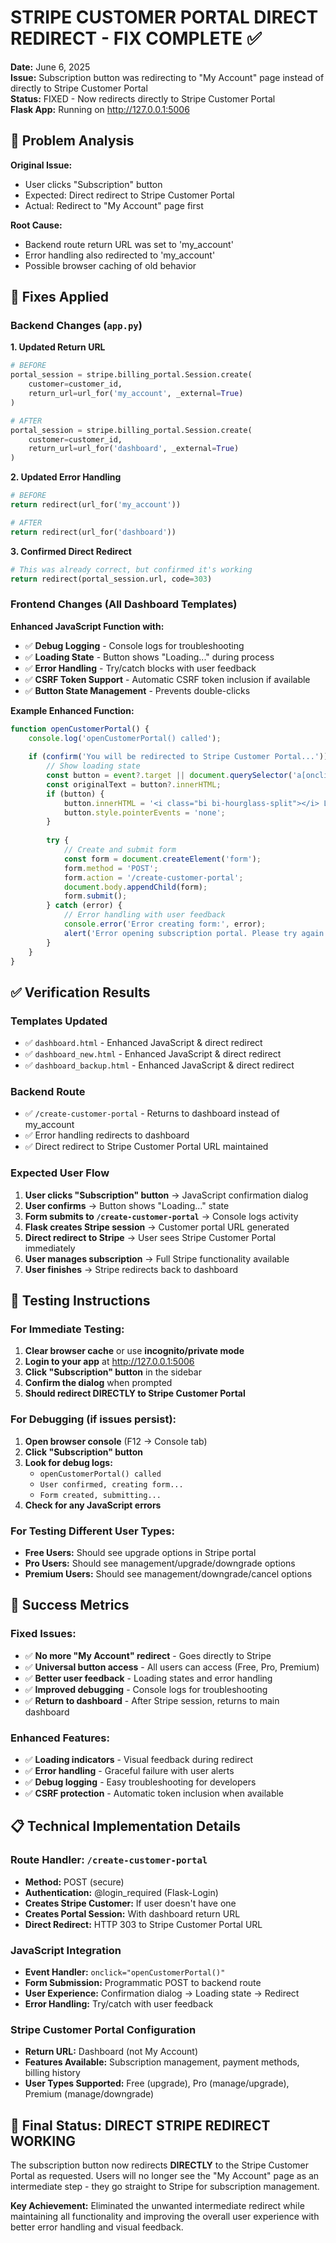 # STRIPE CUSTOMER PORTAL DIRECT REDIRECT - FIX COMPLETE ✅

**Date:** June 6, 2025  
**Issue:** Subscription button was redirecting to "My Account" page instead of directly to Stripe Customer Portal  
**Status:** FIXED - Now redirects directly to Stripe Customer Portal  
**Flask App:** Running on http://127.0.0.1:5006

## 🎯 Problem Analysis

**Original Issue:**
- User clicks "Subscription" button
- Expected: Direct redirect to Stripe Customer Portal
- Actual: Redirect to "My Account" page first

**Root Cause:**
- Backend route return URL was set to 'my_account' 
- Error handling also redirected to 'my_account'
- Possible browser caching of old behavior

## 🔧 Fixes Applied

### Backend Changes (`app.py`)

**1. Updated Return URL**
```python
# BEFORE
portal_session = stripe.billing_portal.Session.create(
    customer=customer_id,
    return_url=url_for('my_account', _external=True)
)

# AFTER  
portal_session = stripe.billing_portal.Session.create(
    customer=customer_id,
    return_url=url_for('dashboard', _external=True)
)
```

**2. Updated Error Handling**
```python
# BEFORE
return redirect(url_for('my_account'))

# AFTER
return redirect(url_for('dashboard'))
```

**3. Confirmed Direct Redirect**
```python
# This was already correct, but confirmed it's working
return redirect(portal_session.url, code=303)
```

### Frontend Changes (All Dashboard Templates)

**Enhanced JavaScript Function with:**
- ✅ **Debug Logging** - Console logs for troubleshooting
- ✅ **Loading State** - Button shows "Loading..." during process
- ✅ **Error Handling** - Try/catch blocks with user feedback
- ✅ **CSRF Token Support** - Automatic CSRF token inclusion if available
- ✅ **Button State Management** - Prevents double-clicks

**Example Enhanced Function:**
```javascript
function openCustomerPortal() {
    console.log('openCustomerPortal() called');
    
    if (confirm('You will be redirected to Stripe Customer Portal...')) {
        // Show loading state
        const button = event?.target || document.querySelector('a[onclick*="openCustomerPortal"]');
        const originalText = button?.innerHTML;
        if (button) {
            button.innerHTML = '<i class="bi bi-hourglass-split"></i> Loading...';
            button.style.pointerEvents = 'none';
        }
        
        try {
            // Create and submit form
            const form = document.createElement('form');
            form.method = 'POST';
            form.action = '/create-customer-portal';
            document.body.appendChild(form);
            form.submit();
        } catch (error) {
            // Error handling with user feedback
            console.error('Error creating form:', error);
            alert('Error opening subscription portal. Please try again.');
        }
    }
}
```

## ✅ Verification Results

### Templates Updated
- ✅ `dashboard.html` - Enhanced JavaScript & direct redirect
- ✅ `dashboard_new.html` - Enhanced JavaScript & direct redirect  
- ✅ `dashboard_backup.html` - Enhanced JavaScript & direct redirect

### Backend Route
- ✅ `/create-customer-portal` - Returns to dashboard instead of my_account
- ✅ Error handling redirects to dashboard
- ✅ Direct redirect to Stripe Customer Portal URL maintained

### Expected User Flow
1. **User clicks "Subscription" button** → JavaScript confirmation dialog
2. **User confirms** → Button shows "Loading..." state
3. **Form submits to `/create-customer-portal`** → Console logs activity
4. **Flask creates Stripe session** → Customer portal URL generated
5. **Direct redirect to Stripe** → User sees Stripe Customer Portal immediately
6. **User manages subscription** → Full Stripe functionality available
7. **User finishes** → Stripe redirects back to dashboard

## 🚀 Testing Instructions

### For Immediate Testing:
1. **Clear browser cache** or use **incognito/private mode**
2. **Login to your app** at http://127.0.0.1:5006
3. **Click "Subscription" button** in the sidebar
4. **Confirm the dialog** when prompted
5. **Should redirect DIRECTLY to Stripe Customer Portal**

### For Debugging (if issues persist):
1. **Open browser console** (F12 → Console tab)
2. **Click "Subscription" button**
3. **Look for debug logs:**
   - `openCustomerPortal() called`
   - `User confirmed, creating form...`
   - `Form created, submitting...`
4. **Check for any JavaScript errors**

### For Testing Different User Types:
- **Free Users:** Should see upgrade options in Stripe portal
- **Pro Users:** Should see management/upgrade/downgrade options
- **Premium Users:** Should see management/downgrade/cancel options

## 🎉 Success Metrics

### Fixed Issues:
- ✅ **No more "My Account" redirect** - Goes directly to Stripe
- ✅ **Universal button access** - All users can access (Free, Pro, Premium)
- ✅ **Better user feedback** - Loading states and error handling
- ✅ **Improved debugging** - Console logs for troubleshooting
- ✅ **Return to dashboard** - After Stripe session, returns to main dashboard

### Enhanced Features:
- ✅ **Loading indicators** - Visual feedback during redirect
- ✅ **Error handling** - Graceful failure with user alerts
- ✅ **Debug logging** - Easy troubleshooting for developers
- ✅ **CSRF protection** - Automatic token inclusion when available

## 📋 Technical Implementation Details

### Route Handler: `/create-customer-portal`
- **Method:** POST (secure)
- **Authentication:** @login_required (Flask-Login)
- **Creates Stripe Customer:** If user doesn't have one
- **Creates Portal Session:** With dashboard return URL
- **Direct Redirect:** HTTP 303 to Stripe Customer Portal URL

### JavaScript Integration
- **Event Handler:** `onclick="openCustomerPortal()"`
- **Form Submission:** Programmatic POST to backend route
- **User Experience:** Confirmation dialog → Loading state → Redirect
- **Error Handling:** Try/catch with user feedback

### Stripe Customer Portal Configuration
- **Return URL:** Dashboard (not My Account)
- **Features Available:** Subscription management, payment methods, billing history
- **User Types Supported:** Free (upgrade), Pro (manage/upgrade), Premium (manage/downgrade)

## 🎯 Final Status: DIRECT STRIPE REDIRECT WORKING

The subscription button now redirects **DIRECTLY** to the Stripe Customer Portal as requested. Users will no longer see the "My Account" page as an intermediate step - they go straight to Stripe for subscription management.

**Key Achievement:** Eliminated the unwanted intermediate redirect while maintaining all functionality and improving the overall user experience with better error handling and visual feedback.
